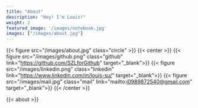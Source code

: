 ```yaml
---
title: "About"
description: "Hey! I'm Louis!"
weight: 2
featured_image: '/images/notebook.jpg'
images: ["/images/about.jpg"]
---
```


{{< figure src="/images/about.jpg" class="circle" >}}
{{< center >}}
    {{< figure src="/images/github.png" class="github" link="https://github.com/SZLforGithub" target="_blank">}}
    {{< figure src="/images/linkedin.png" class="linkedin" link="https://www.linkedin.com/in/louis-su/" target="_blank">}}
    {{< figure src="/images/mail.jpg" class="mail" link="mailto:i0989872540@gmail.com" target="_blank">}}
{{< /center >}}

{{< about >}}